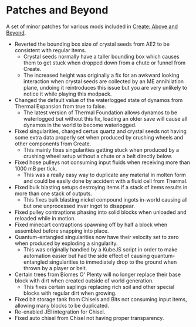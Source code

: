 # Patches and Beyond
A set of minor patches for various mods included in [Create: Above and Beyond](https://www.curseforge.com/minecraft/modpacks/create-above-and-beyond).

* Reverted the bounding box size of crystal seeds from AE2 to be consistent with regular items.
	* Crystal seeds normally have a taller bounding box which causes them to get stuck when dropped down from a chute or funnel from Create.
	* The increased height was originally a fix for an awkward looking interaction when crystal seeds are collected by an ME annihilation plane, undoing it reintroduces this issue but you are very unlikely to notice it while playing this modpack.
* Changed the default value of the waterlogged state of dynamos from Thermal Expansion from true to false.
	* The latest version of Thermal Foundation allows dynamos to be waterlogged but without this fix, loading an older save will cause all dynamos in the world to become waterlogged.
* Fixed singularities, charged certus quartz and crystal seeds not having some extra data properly set when produced by crushing wheels and other components from Create.
	* This mainly fixes singularities getting stuck when produced by a crushing wheel setup without a chute or a belt directly below.
* Fixed hose pulleys not consuming input fluids when receiving more than 1000 mB per tick.
	* This was a really easy way to duplicate any material in molten form and could be easily done by accident with a fluid cell from Thermal.
* Fixed bulk blasting setups destroying items if a stack of items results in more than one stack of outputs.
	* This fixes bulk blasting nickel compound ingots in-world causing all but one unprocessed invar ingot to disappear.
* Fixed pulley contraptions phasing into solid blocks when unloaded and reloaded while in motion.
* Fixed minecart contraptions spawning off by half a block when assembled before snapping into place.
* Quantum-entangled singularities now have their velocity set to zero when produced by exploding a singularity.
	* This was originally handled by a KubeJS script in order to make automation easier but had the side effect of causing quantum-entangled singularities to immediately drop to the ground when thrown by a player or belt.
* Certain trees from Biomes O' Plenty will no longer replace their base block with dirt when created outside of world generation.
	* This fixes certain saplings replacing rich soil and other special blocks with regular dirt when growing.
* Fixed bit storage tank from Chisels and Bits not consuming input items, allowing many blocks to be duplicated.
* Re-enabled JEI integration for Chisel.
* Fixed auto chisel from Chisel not having proper transparency.
